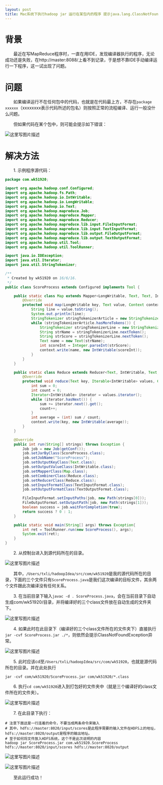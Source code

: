 ```yaml
---
layout: post
title: Mac系统下执行hadoop jar 运行在某包内的程序 提示java.lang.ClassNotFoundException的解决方法
---
```


# 背景

&nbsp;&nbsp;&nbsp;&nbsp;&nbsp;&nbsp;&nbsp;最近在写MapReduce程序时，一直在用IDE，发现编译器执行的程序，无论成功还是失败，在http://master:8088/上看不到记录，于是想不靠IDE手动编译运行一下程序，这一试出现了问题。

# 问题

&nbsp;&nbsp;&nbsp;&nbsp;&nbsp;&nbsp;&nbsp;如果编译运行不在任何包中的代码，也就是在代码最上方，不存在`package xxxxxx`（xxxxxxxx表示代码所述的包名）则按照正常的流程编译、运行一般没什么问题。

&nbsp;&nbsp;&nbsp;&nbsp;&nbsp;&nbsp;&nbsp;但如果代码在某个包中，则可能会提示如下错误：

![这里写图片描述](http://img.blog.csdn.net/20160617095056400)

# 解决方法

&nbsp;&nbsp;&nbsp;&nbsp;&nbsp;&nbsp;&nbsp;1. 示例程序源代码：


``` java
package com.wk51920;

import org.apache.hadoop.conf.Configured;
import org.apache.hadoop.fs.Path;
import org.apache.hadoop.io.IntWritable;
import org.apache.hadoop.io.LongWritable;
import org.apache.hadoop.io.Text;
import org.apache.hadoop.mapreduce.Job;
import org.apache.hadoop.mapreduce.Mapper;
import org.apache.hadoop.mapreduce.Reducer;
import org.apache.hadoop.mapreduce.lib.input.FileInputFormat;
import org.apache.hadoop.mapreduce.lib.input.TextInputFormat;
import org.apache.hadoop.mapreduce.lib.output.FileOutputFormat;
import org.apache.hadoop.mapreduce.lib.output.TextOutputFormat;
import org.apache.hadoop.util.Tool;
import org.apache.hadoop.util.ToolRunner;

import java.io.IOException;
import java.util.Iterator;
import java.util.StringTokenizer;

/**
 * Created by wk51920 on 16/6/16.
 */
public class ScoreProcess extends Configured implements Tool {

    public static class Map extends Mapper<LongWritable, Text, Text, IntWritable> {
        @Override
        protected void map(LongWritable key, Text value, Context context) throws IOException, InterruptedException {
            String line = value.toString();
            System.out.println(line);
            StringTokenizer stringTokenizerArticle = new StringTokenizer(line, "\n");
            while (stringTokenizerArticle.hasMoreTokens()) {
                StringTokenizer stringTokenizerLine = new StringTokenizer(stringTokenizerArticle.nextToken());
                String strName = stringTokenizerLine.nextToken();
                String strScore = stringTokenizerLine.nextToken();
                Text name = new Text(strName);
                int scoreInt = Integer.parseInt(strScore);
                context.write(name, new IntWritable(scoreInt));
            }
        }
    }

    public static class Reduce extends Reducer<Text, IntWritable, Text, IntWritable> {
        @Override
        protected void reduce(Text key, Iterable<IntWritable> values, Context context) throws IOException, InterruptedException {
            int sum = 0;
            int count = 0;
            Iterator<IntWritable> iterator = values.iterator();
            while (iterator.hasNext()) {
                sum += iterator.next().get();
                count++;
            }
            int average = (int) sum / count;
            context.write(key, new IntWritable(average));
        }
    }

    @Override
    public int run(String[] strings) throws Exception {
        Job job = new Job(getConf());
        job.setJarByClass(ScoreProcess.class);
        job.setJobName("ScoreProcess");
        job.setOutputKeyClass(Text.class);
        job.setOutputValueClass(IntWritable.class);
        job.setMapperClass(Map.class);
        job.setCombinerClass(Reduce.class);
        job.setReducerClass(Reduce.class);
        job.setInputFormatClass(TextInputFormat.class);
        job.setOutputFormatClass(TextOutputFormat.class);

        FileInputFormat.setInputPaths(job, new Path(strings[0]));
        FileOutputFormat.setOutputPath(job, new Path(strings[1]));
        boolean success = job.waitForCompletion(true);
        return success ? 0 : 1;
    }

    public static void main(String[] args) throws Exception{
        int ret = ToolRunner.run(new ScoreProcess(), args);
        System.exit(ret);
    }
}
```

&nbsp;&nbsp;&nbsp;&nbsp;&nbsp;&nbsp;&nbsp;2. 从控制台进入到源代码所在的目录。

![这里写图片描述](http://img.blog.csdn.net/20160617095631218)

&nbsp;&nbsp;&nbsp;&nbsp;&nbsp;&nbsp;&nbsp;其中，`/Users/txli/hadoopIdea/src/com/wk51920`是我的源代码所在的目录，下面的三个文件只有`ScoreProcess.java`是我们这次编译的目标文件，其余两个文件跟此次编译没有任何关系。

&nbsp;&nbsp;&nbsp;&nbsp;&nbsp;&nbsp;&nbsp;3. 在当前目录下输入`javac -d . ScoreProcess.java`，会在当前目录下自动生成com/wk51920/目录，并将编译好的三个class文件放在自动生成的文件夹下。

![这里写图片描述](http://img.blog.csdn.net/20160617100203138)

&nbsp;&nbsp;&nbsp;&nbsp;&nbsp;&nbsp;&nbsp;4. 如果此时在此目录下（编译好的三个class文件所在的文件夹下）直接执行`jar -cvf ScoreProcess.jar ./*`，则依然会提示ClassNotFoundException异常。

![这里写图片描述](http://img.blog.csdn.net/20160617100701856)

&nbsp;&nbsp;&nbsp;&nbsp;&nbsp;&nbsp;&nbsp;5. 此时应该cd至`/Users/txli/hadoopIdea/src/com/wk51920`，也就是源代码所在的目录。并在此处执行


```
jar -cvf com/wk51920/ScoreProcess.jar com/wk51920/*.class
```

&nbsp;&nbsp;&nbsp;&nbsp;&nbsp;&nbsp;&nbsp;6. 执行`cd com/wk51920`进入到打包好的文件夹中（就是三个编译好的class文件所在的文件夹）。

![这里写图片描述](http://img.blog.csdn.net/20160617101619665)

&nbsp;&nbsp;&nbsp;&nbsp;&nbsp;&nbsp;&nbsp;7. 在此目录下执行：


```
# 注意下面这是一行连着的命令，不要当成两条命令来输入
# 其中，hdfs://master:8020/input/scores是此程序需要的输入文件在HDFS上的地址，hdfs://master:8020/output是程序的输出地址。
# 至于如何将文件放入HDFS系统，这个不是此次说明的内容
hadoop jar ScoreProcess.jar com.wk51920.ScoreProcess hdfs://master:8020/input/scores hdfs://master:8020/output
```

![这里写图片描述](http://img.blog.csdn.net/20160617102316210)

![这里写图片描述](http://img.blog.csdn.net/20160617102416893)

&nbsp;&nbsp;&nbsp;&nbsp;&nbsp;&nbsp;&nbsp;至此运行成功！